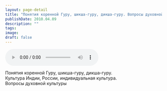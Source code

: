 ```yaml
---
layout: page-detail
title: "Понятия коренной Гуру, шикша-гуру, дикша-гуру. Вопросы духовной культуры"
publishDate: 2010.04.09
description: ""
tags:
image:
draft: false
---
```


<audio title="2010.04.09 - Понятия коренной Гуру, шикша-гуру, дикша-гуру. Вопросы духовной культуры.mp3" src="/upload/iblock/250/250f687f7a1d57e71bcb4e669d426a13.mp3" controls=""></audio>

 Понятия коренной Гуру, шикша-гуру, дикша-гуру.  
 Культура Индии, России, индивидуальная культура.  
 Вопросы духовной культуры   

  
